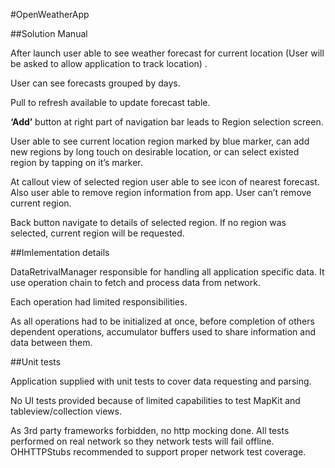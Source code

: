 #OpenWeatherApp

##Solution Manual

After launch user able to see weather forecast for current location (User will be asked to allow application to track location) . 

User can see forecasts grouped by days.

Pull to refresh available to update forecast table.

**‘Add’** button at right part of navigation bar leads to Region selection screen.

User able to see current location region marked by blue marker, can add new regions by long touch on desirable location, or can select existed region by tapping on it’s marker.

At callout view of selected region user able to see icon of nearest forecast. Also user able to remove region information from app. User can’t remove current region. 

Back button navigate to details of selected region.  If no region was selected, current region will be requested.

##Imlementation details

DataRetrivalManager responsible for handling all application specific data. It use operation chain to fetch and process data from network.

Each operation had limited responsibilities.

As all operations had to be initialized at once, before completion of others dependent operations, accumulator buffers used to share information and data between them.

##Unit tests

Application supplied with unit tests to cover data requesting and parsing. 

No UI tests provided because  of limited capabilities to test MapKit and tableview/collection views.

As 3rd party frameworks forbidden, no http mocking done. All tests performed on real network so they network tests will fail offline. OHHTTPStubs recommended to support proper network test coverage.
